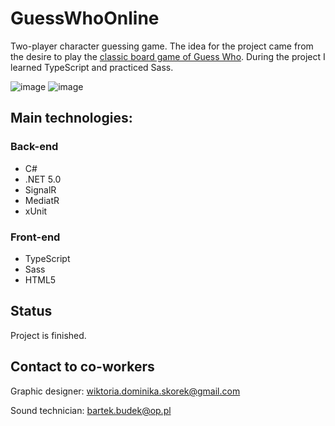 # GuessWhoOnline
Two-player character guessing game. The idea for the project came from the desire to play the <a href="https://en.wikipedia.org/wiki/Guess_Who%3F">classic board game of Guess Who</a>. During the project I learned TypeScript and practiced Sass.
 
![image](https://user-images.githubusercontent.com/52860350/105014968-53c92f80-5a41-11eb-8005-b75d75ceda2e.png)
![image](https://user-images.githubusercontent.com/52860350/105143064-a109d780-5afb-11eb-8ef0-666858f5be5d.png)
 
 ## Main technologies: 

### Back-end
 * C#
 * .NET 5.0
 * SignalR
 * MediatR
 * xUnit

### Front-end
 * TypeScript
 * Sass
 * HTML5
 
## Status
Project is finished.

## Contact to co-workers
Graphic designer: wiktoria.dominika.skorek@gmail.com

Sound technician: bartek.budek@op.pl
 
 



